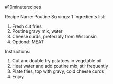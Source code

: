 #10minuterecipes

Recipe Name: Poutine
Servings: 1
Ingredients list:

1. Fresh cut fries
2. Poutine gravy mix, water
3. Cheese curds, preferably from Wisconsin
4. Optional: MEAT

Instructions:

1. Cut and double fry potatoes in vegetable oil
2. Heat water and add poutine mix, stir frequently
3. Plate fries, top with gravy, cold cheese curds
4. Enjoy
